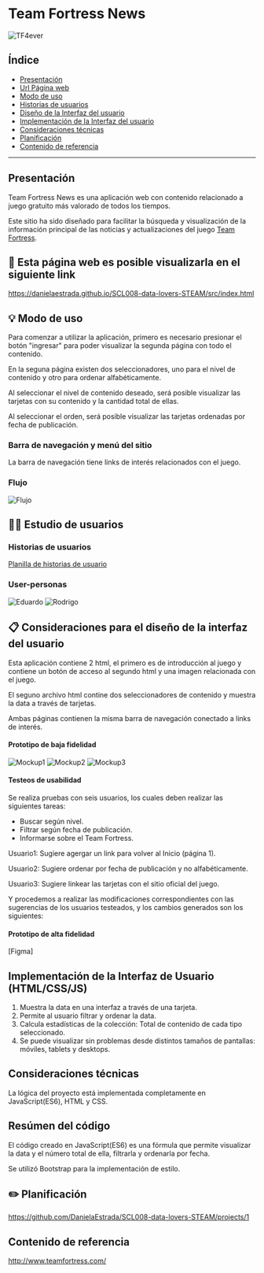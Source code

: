 # Team Fortress News

![TF4ever](fortress4ever.jpg)

## Índice

* [Presentación](#presentación)
* [Url Página web](#link)
* [Modo de uso](#modo-de-uso)
* [Historias de usuarios](#historias-de-usuarios)
* [Diseño de la Interfaz del usuario](#Consideraciones-para-el-diseño-de-la-interfaz-del-usuario)
* [Implementación de la Interfaz del usuario](#Implementación-de-la-Interfaz-del-usuario)
* [Consideraciones técnicas](#consideraciones-técnicas)
* [Planificación](#planificación)
* [Contenido de referencia](#contenido-de-referencia)

***

## Presentación

Team Fortress News es una aplicación web con contenido relacionado a juego gratuito más valorado de todos los tiempos.

Este sitio ha sido diseñado para facilitar la búsqueda y visualización de la información principal de las noticias y actualizaciones del juego [Team Fortress](teamfortress.com).


## 👀 Esta página web es posible visualizarla en el siguiente link

https://danielaestrada.github.io/SCL008-data-lovers-STEAM/src/index.html

## 💡 Modo de uso

Para comenzar a utilizar la aplicación, primero es necesario presionar el botón "ingresar" para poder visualizar la segunda página con todo el contenido. 

En la seguna página existen dos seleccionadores, uno para el nivel de contenido y otro para ordenar alfabéticamente. 

Al seleccionar el nivel de contenido deseado, será posible visualizar las tarjetas con su contenido y la cantidad total de ellas.

Al seleccionar el orden, será posible visualizar las tarjetas ordenadas por fecha de publicación.


### Barra de navegación y menú del sitio

La barra de navegación tiene links de interés relacionados con el juego.

### Flujo

![Flujo](flujoSteam.png)

## 👦👧 Estudio de usuarios

### Historias de usuarios

[Planilla de historias de usuario](https://docs.google.com/spreadsheets/d/1uKtDx5rIeM7C-hJweXXrdobV7e7X8b62cjwAb9mFYW0/edit?usp=sharing)

### User-personas

![Eduardo](user-persona-Eduardo.png)
![Rodrigo](user-persona-Rodrigo.png)

## 📋 Consideraciones para el diseño de la interfaz del usuario

Esta aplicación contiene 2 html, el primero es de introducción al juego y contiene un botón de acceso al segundo html y una imagen relacionada con el juego.

El seguno archivo html contine dos seleccionadores de contenido y muestra la data a través de tarjetas.

Ambas páginas contienen la misma barra de navegación conectado a links de interés.

#### Prototipo de baja fidelidad

![Mockup1](mockup1.png)
![Mockup2](mockup2.png)
![Mockup3](mockup3.png)

#### Testeos de usabilidad

Se realiza pruebas con seis usuarios, los cuales deben realizar las siguientes tareas:
- Buscar según nivel.
- Filtrar según fecha de publicación.
- Informarse sobre el Team Fortress.

Usuario1: Sugiere agergar un link para volver al Inicio (página 1). 

Usuario2: Sugiere ordenar por fecha de publicación y no alfabéticamente. 

Usuario3: Sugiere linkear las tarjetas con el sitio oficial del juego.

Y procedemos a realizar las modificaciones correspondientes con las sugerencias de los usuarios testeados, y los cambios generados son los siguientes:

#### Prototipo de alta fidelidad

[Figma]

## Implementación de la Interfaz de Usuario (HTML/CSS/JS)

1. Muestra la data en una interfaz a través de una tarjeta.
2. Permite al usuario filtrar y ordenar la data.
3. Calcula estadísticas de la colección: Total de contenido de cada tipo seleccionado.
4. Se puede visualizar sin problemas desde distintos tamaños de pantallas: móviles,
tablets y desktops.

## Consideraciones técnicas

La lógica del proyecto está implementada completamente en JavaScript(ES6), HTML y CSS.

## Resúmen del código

El código creado en JavaScript(ES6) es una fórmula que permite visualizar la data y el número total de ella, filtrarla y ordenarla por fecha.

Se utilizó Bootstrap para la implementación de estilo.

##  ✏️ Planificación

https://github.com/DanielaEstrada/SCL008-data-lovers-STEAM/projects/1

## Contenido de referencia

http://www.teamfortress.com/